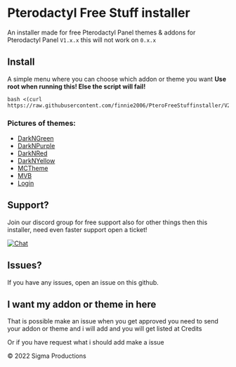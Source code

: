 # Pterodactyl Free Stuff installer
An installer made for free Pterodactyl Panel themes & addons for Pterodactyl Panel ``V1.x.x`` this will not work on ``0.x.x``



## Install
A simple menu where you can choose which addon or theme you want
**Use root when running this! Else the script will fail!**  
```
bash <(curl https://raw.githubusercontent.com/finnie2006/PteroFreeStuffinstaller/V2/resources/script.sh)
```

### Pictures of themes:
- [DarkNGreen](https://github.com/finnie2006/PteroFreeStuffinstaller/blob/V2/theme-images/darkngreen.md)
- [DarkNPurple](https://github.com/finnie2006/PteroFreeStuffinstaller/blob/V2/theme-images/darknpurple.md)
- [DarkNRed](https://github.com/finnie2006/PteroFreeStuffinstaller/blob/V2/theme-images/darknred.md)
- [DarkNYellow](https://github.com/finnie2006/PteroFreeStuffinstaller/blob/V2/theme-images/darknyellow.md)
- [MCTheme](https://github.com/finnie2006/PteroFreeStuffinstaller/blob/V2/theme-images/mctheme.md)
- [MVB](https://github.com/finnie2006/PteroFreeStuffinstaller/blob/V2/theme-images/mvb.md)
- [Login](https://github.com/finnie2006/PteroFreeStuffinstaller/blob/V2/theme-images/login.md)
  

## Support?
Join our discord group for free support also for other things then this installer, need even faster support open a ticket!

[![Chat](https://img.shields.io/badge/chat-on%20discord-7289da.svg)](https://discord.gg/5t3KaGX8Bx)

## Issues?
If you have any issues, open an issue on this github.

## I want my addon or theme in here
That is possible make an issue when you get approved you need to send your addon or theme and i will add and you will get listed at Credits

Or if you have request what i should add make a issue


© 2022 Sigma Productions

